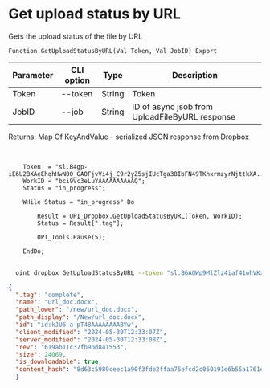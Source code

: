 ﻿---
sidebar_position: 6
---

# Get upload status by URL
 Gets the upload status of the file by URL



`Function GetUploadStatusByURL(Val Token, Val JobID) Export`

  | Parameter | CLI option | Type | Description |
  |-|-|-|-|
  | Token | --token | String | Token |
  | JobID | --job | String | ID of async jsob from UploadFileByURL response |

  
  Returns:  Map Of KeyAndValue - serialized JSON response from Dropbox

<br/>




```bsl title="Code example"
    Token  = "sl.B4gp-iE6U2BXAeEhqhHwN00_GAOFjvVi4j_C9r2yZ5sjIUcTga38IbFN49TKhxrmzyrNjttkXA...";
    WorkID = "bci9Vc3eLuYAAAAAAAAAAQ";
    Status = "in_progress";

    WHile Status = "in_progress" Do

        Result = OPI_Dropbox.GetUploadStatusByURL(Token, WorkID);
        Status = Result[".tag"];

        OPI_Tools.Pause(5);

    EndDo;
```



```sh title="CLI command example"
    
  oint dropbox GetUploadStatusByURL --token "sl.B6AQWp9MlZlz4iaf41whVKxX9-MXeCiQhPRe4YIRxFmZ3zHsdjmOAatzgaWVhqmlIOvDD6WIUQ..." --job %job%

```

```json title="Result"
{
  ".tag": "complete",
  "name": "url_doc.docx",
  "path_lower": "/new/url_doc.docx",
  "path_display": "/New/url_doc.docx",
  "id": "id:kJU6-a-pT48AAAAAAAABYw",
  "client_modified": "2024-05-30T12:33:07Z",
  "server_modified": "2024-05-30T12:33:08Z",
  "rev": "619ab11c37fb9bd841553",
  "size": 24069,
  "is_downloadable": true,
  "content_hash": "8d63c5989ceec1a90f3fde2ffaa76efcd2c050191e6b55a1761e4e352590bd8c"
  }
```
